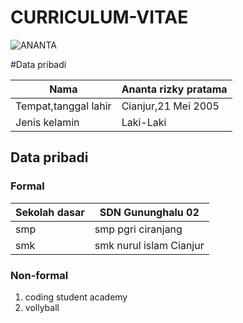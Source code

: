 # CURRICULUM-VITAE
![ANANTA](https://scontent.fbdo9-1.fna.fbcdn.net/v/t1.0-9/p720x720/122316695_102317108345531_259404513642264186_o.jpg?_nc_cat=106&ccb=2&_nc_sid=85a577&_nc_ohc=lNek3EPNDB8AX_uHp_4&_nc_ht=scontent.fbdo9-1.fna&tp=6&oh=2349bcb4bcaed74d8c819bdcd7bead38&oe=5FB4D71F)


#Data pribadi

| Nama                    | Ananta rizky pratama     |
| -----------             | -----------              |
| Tempat,tanggal lahir    | Cianjur,21 Mei 2005      |
| Jenis kelamin           | Laki-Laki                |


## Data pribadi



### Formal

| Sekolah dasar     | SDN Gununghalu 02            |
| -----------       | -----------                  |
|smp                | smp pgri ciranjang           |
|smk                | smk nurul islam Cianjur      |


### Non-formal

1. coding student academy
2. vollyball

